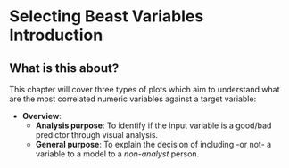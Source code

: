 Selecting Beast Variables Introduction
===

## What is this about?

This chapter will cover three types of plots which aim to understand what are the most correlated numeric variables against a target variable:




* **Overview**:
    + **Analysis purpose**: To identify if the input variable is a good/bad predictor through visual analysis. 
    + **General purpose**: To explain the decision of including -or not- a variable to a model to a *non-analyst* person. 

<br>
